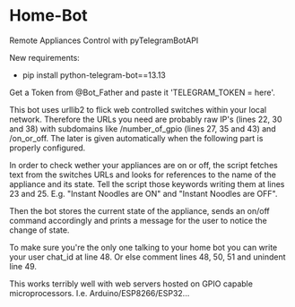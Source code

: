 # Home-Bot
Remote Appliances Control with pyTelegramBotAPI

New requirements:
 - pip install python-telegram-bot==13.13

Get a Token from @Bot_Father and paste it 'TELEGRAM_TOKEN = here'.

This bot uses urllib2 to flick web controlled switches within your local network. Therefore the URLs you need are probably raw IP's (lines 22, 30 and 38) with subdomains like /number_of_gpio (lines 27, 35 and 43) and /on_or_off. The later is given automatically when the following part is properly configured.

In order to check wether your appliances are on or off, the script fetches text from the switches URLs and looks for references to the name of the appliance and its state. Tell the script those keywords writing them at lines 23 and 25. E.g. "Instant Noodles are ON" and "Instant Noodles are OFF".

Then the bot stores the current state of the appliance, sends an on/off command accordingly and prints a message for the user to notice the change of state.

To make sure you're the only one talking to your home bot you can write your user chat_id at line 48. Or else comment lines 48, 50, 51 and unindent line 49.

This works terribly well with web servers hosted on GPIO capable microprocessors. I.e. Arduino/ESP8266/ESP32...
